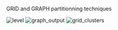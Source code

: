 GRID and GRAPH partitionning techniques

![level](https://github.com/user-attachments/assets/1053ee6c-e955-4f6e-a6b5-2c87696bc7bb)
![graph_output](https://github.com/user-attachments/assets/ddd043ab-d5fb-4193-89a6-254eb64417a2)
![grid_clusters](https://github.com/user-attachments/assets/c4846bcc-4705-4241-95a6-18770f93a343)

